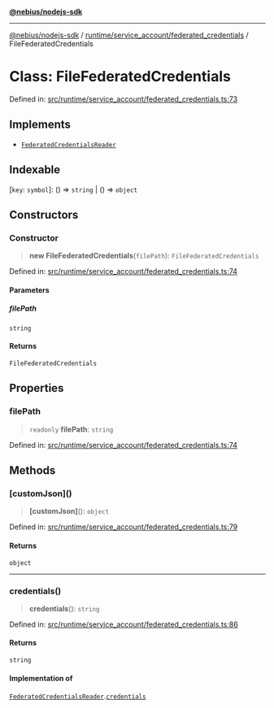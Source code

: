[**@nebius/nodejs-sdk**](../../../../README.md)

---

[@nebius/nodejs-sdk](../../../../README.md) / [runtime/service_account/federated_credentials](../README.md) / FileFederatedCredentials

# Class: FileFederatedCredentials

Defined in: [src/runtime/service_account/federated_credentials.ts:73](https://github.com/nebius/nodejs-sdk/blob/b305f8e478cb0251c26d73900b264b3bd9a5cc58/src/runtime/service_account/federated_credentials.ts#L73)

## Implements

- [`FederatedCredentialsReader`](../interfaces/FederatedCredentialsReader.md)

## Indexable

\[`key`: `symbol`\]: () => `string` \| () => `object`

## Constructors

### Constructor

> **new FileFederatedCredentials**(`filePath`): `FileFederatedCredentials`

Defined in: [src/runtime/service_account/federated_credentials.ts:74](https://github.com/nebius/nodejs-sdk/blob/b305f8e478cb0251c26d73900b264b3bd9a5cc58/src/runtime/service_account/federated_credentials.ts#L74)

#### Parameters

##### filePath

`string`

#### Returns

`FileFederatedCredentials`

## Properties

### filePath

> `readonly` **filePath**: `string`

Defined in: [src/runtime/service_account/federated_credentials.ts:74](https://github.com/nebius/nodejs-sdk/blob/b305f8e478cb0251c26d73900b264b3bd9a5cc58/src/runtime/service_account/federated_credentials.ts#L74)

## Methods

### \[customJson\]()

> **\[customJson\]**(): `object`

Defined in: [src/runtime/service_account/federated_credentials.ts:79](https://github.com/nebius/nodejs-sdk/blob/b305f8e478cb0251c26d73900b264b3bd9a5cc58/src/runtime/service_account/federated_credentials.ts#L79)

#### Returns

`object`

---

### credentials()

> **credentials**(): `string`

Defined in: [src/runtime/service_account/federated_credentials.ts:86](https://github.com/nebius/nodejs-sdk/blob/b305f8e478cb0251c26d73900b264b3bd9a5cc58/src/runtime/service_account/federated_credentials.ts#L86)

#### Returns

`string`

#### Implementation of

[`FederatedCredentialsReader`](../interfaces/FederatedCredentialsReader.md).[`credentials`](../interfaces/FederatedCredentialsReader.md#credentials)
